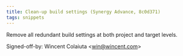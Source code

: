 ```yaml
---
title: Clean-up build settings (Synergy Advance, 8c0d371)
tags: snippets
---
```


Remove all redundant build settings at both project and target levels.

Signed-off-by: Wincent Colaiuta &lt;win@wincent.com&gt;
